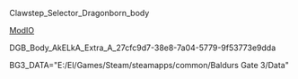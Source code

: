 Clawstep_Selector_Dragonborn_body

[ModIO](https://mod.io/g/baldursgate3/m/clawstep-dragonborn-body-selector#description)

DGB_Body_AkELkA_Extra_A_27cfc9d7-38e8-7a04-5779-9f53773e9dda

BG3_DATA="E:/El/Games/Steam/steamapps/common/Baldurs Gate 3/Data"
